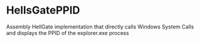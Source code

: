 # HellsGatePPID
Assembly HellGate implementation that directly calls Windows System Calls and displays the PPID of the explorer.exe process
